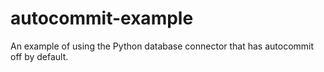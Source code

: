# autocommit-example

An example of using the Python database connector that has autocommit off by default.
